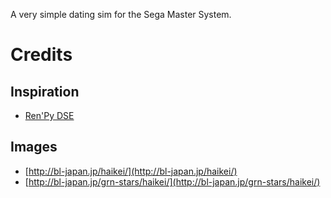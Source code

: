 A very simple dating sim for the Sega Master System.

# Credits

## Inspiration

* [Ren'Py DSE](https://www.renpy.org/wiki/renpy/DSE)

## Images

* [http://bl-japan.jp/haikei/](http://bl-japan.jp/haikei/)
* [http://bl-japan.jp/grn-stars/haikei/](http://bl-japan.jp/grn-stars/haikei/)